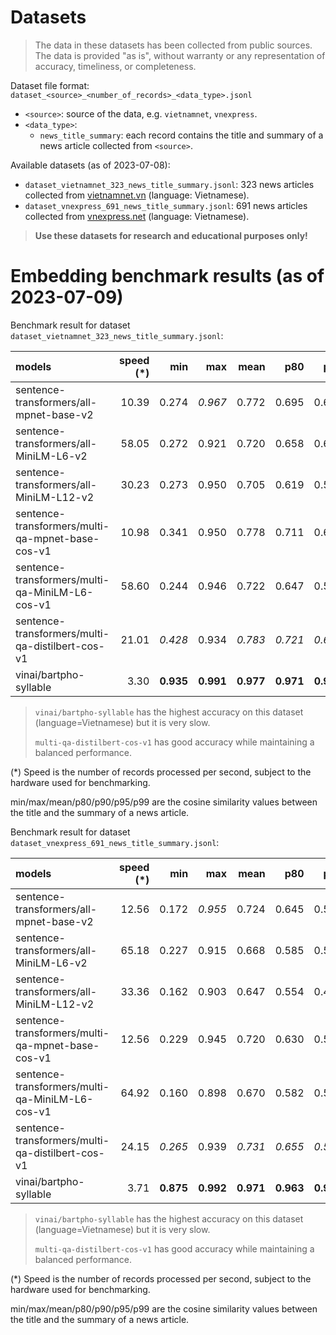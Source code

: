 # Datasets

> The data in these datasets has been collected from public sources. The data is provided "as is", without warranty or any representation of accuracy, timeliness, or completeness.

Dataset file format: `dataset_<source>_<number_of_records>_<data_type>.jsonl`

- `<source>`: source of the data, e.g. `vietnamnet`, `vnexpress`.
- `<data_type>`:
  - `news_title_summary`: each record contains the title and summary of a news article collected from `<source>`.

Available datasets (as of 2023-07-08):
- `dataset_vietnamnet_323_news_title_summary.jsonl`: 323 news articles collected from [vietnamnet.vn](https://vietnamnet.vn) (language: Vietnamese).
- `dataset_vnexpress_691_news_title_summary.jsonl`: 691 news articles collected from [vnexpress.net](https://vnexpress.net) (language: Vietnamese).

> **Use these datasets for research and educational purposes only!**

# Embedding benchmark results (as of 2023-07-09)

Benchmark result for dataset `dataset_vietnamnet_323_news_title_summary.jsonl`:

| models                                           | speed (*) |       min |       max |      mean |       p80 |       p90 |       p95 |       p99 |
|:-------------------------------------------------|----------:|----------:|----------:|----------:|----------:|----------:|----------:|----------:|
| sentence-transformers/all-mpnet-base-v2          |     10.39 |     0.274 |   _0.967_ |     0.772 |     0.695 |     0.631 |     0.588 |     0.448 |
| sentence-transformers/all-MiniLM-L6-v2           |     58.05 |     0.272 |     0.921 |     0.720 |     0.658 |     0.612 |     0.562 |     0.415 |
| sentence-transformers/all-MiniLM-L12-v2          |     30.23 |     0.273 |     0.950 |     0.705 |     0.619 |     0.563 |     0.518 |     0.424 |
| sentence-transformers/multi-qa-mpnet-base-cos-v1 |     10.98 |     0.341 |     0.950 |     0.778 |     0.711 |     0.649 |     0.602 |     0.469 |
| sentence-transformers/multi-qa-MiniLM-L6-cos-v1  |     58.60 |     0.244 |     0.946 |     0.722 |     0.647 |     0.597 |     0.571 |     0.508 |
| sentence-transformers/multi-qa-distilbert-cos-v1 |     21.01 |   _0.428_ |     0.934 |   _0.783_ |   _0.721_ |   _0.671_ |   _0.627_ |   _0.520_ |
| vinai/bartpho-syllable                           |      3.30 | **0.935** | **0.991** | **0.977** | **0.971** | **0.965** | **0.960** | **0.950** |

> `vinai/bartpho-syllable` has the highest accuracy on this dataset (language=Vietnamese) but it is very slow.
> 
> `multi-qa-distilbert-cos-v1` has good accuracy while maintaining a balanced performance.

(*) Speed is the number of records processed per second, subject to the hardware used for benchmarking.

min/max/mean/p80/p90/p95/p99 are the cosine similarity values between the title and the summary of a news article.


Benchmark result for dataset `dataset_vnexpress_691_news_title_summary.jsonl`:

| models                                           | speed (*) |       min |       max |      mean |       p80 |       p90 |       p95 |       p99 |
|:-------------------------------------------------|----------:|----------:|----------:|----------:|----------:|----------:|----------:|----------:|
| sentence-transformers/all-mpnet-base-v2          |     12.56 |     0.172 |   _0.955_ |     0.724 |     0.645 |     0.586 |     0.529 |     0.375 |
| sentence-transformers/all-MiniLM-L6-v2           |     65.18 |     0.227 |     0.915 |     0.668 |     0.585 |     0.529 |     0.469 |     0.363 |
| sentence-transformers/all-MiniLM-L12-v2          |     33.36 |     0.162 |     0.903 |     0.647 |     0.554 |     0.497 |     0.435 |     0.336 |
| sentence-transformers/multi-qa-mpnet-base-cos-v1 |     12.56 |     0.229 |     0.945 |     0.720 |     0.630 |     0.570 |     0.508 |     0.374 |
| sentence-transformers/multi-qa-MiniLM-L6-cos-v1  |     64.92 |     0.160 |     0.898 |     0.670 |     0.582 |     0.524 |     0.467 |     0.367 |
| sentence-transformers/multi-qa-distilbert-cos-v1 |     24.15 |   _0.265_ |     0.939 |   _0.731_ |   _0.655_ |   _0.585_ |   _0.542_ |   _0.416_ |
| vinai/bartpho-syllable                           |      3.71 | **0.875** | **0.992** | **0.971** | **0.963** | **0.958** | **0.951** | **0.936** |

> `vinai/bartpho-syllable` has the highest accuracy on this dataset (language=Vietnamese) but it is very slow.
> 
> `multi-qa-distilbert-cos-v1` has good accuracy while maintaining a balanced performance.

(*) Speed is the number of records processed per second, subject to the hardware used for benchmarking.

min/max/mean/p80/p90/p95/p99 are the cosine similarity values between the title and the summary of a news article.
